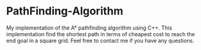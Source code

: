 # PathFinding-Algorithm
My implementation of the A* pathfinding algorithm using C++.
This implementation find the shortest path in terms of cheapest cost to reach the end goal in a square grid.
Feel free to contact me if you have any questions.
